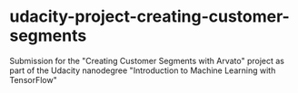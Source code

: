 # udacity-project-creating-customer-segments
Submission for the "Creating Customer Segments with Arvato" project as part of the Udacity nanodegree "Introduction to Machine Learning with TensorFlow"

